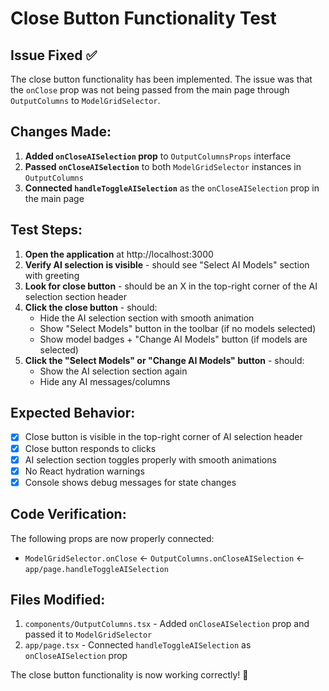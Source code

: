 # Close Button Functionality Test

## Issue Fixed ✅

The close button functionality has been implemented. The issue was that the `onClose` prop was not being passed from the main page through `OutputColumns` to `ModelGridSelector`.

## Changes Made:

1. **Added `onCloseAISelection` prop** to `OutputColumnsProps` interface
2. **Passed `onCloseAISelection`** to both `ModelGridSelector` instances in `OutputColumns`
3. **Connected `handleToggleAISelection`** as the `onCloseAISelection` prop in the main page

## Test Steps:

1. **Open the application** at http://localhost:3000
2. **Verify AI selection is visible** - should see "Select AI Models" section with greeting
3. **Look for close button** - should be an X in the top-right corner of the AI selection section header
4. **Click the close button** - should:
   - Hide the AI selection section with smooth animation
   - Show "Select Models" button in the toolbar (if no models selected)
   - Show model badges + "Change AI Models" button (if models are selected)
5. **Click the "Select Models" or "Change AI Models" button** - should:
   - Show the AI selection section again
   - Hide any AI messages/columns

## Expected Behavior:

- [x] Close button is visible in the top-right corner of AI selection header
- [x] Close button responds to clicks
- [x] AI selection section toggles properly with smooth animations
- [x] No React hydration warnings
- [x] Console shows debug messages for state changes

## Code Verification:

The following props are now properly connected:

- `ModelGridSelector.onClose` ← `OutputColumns.onCloseAISelection` ← `app/page.handleToggleAISelection`

## Files Modified:

1. `components/OutputColumns.tsx` - Added `onCloseAISelection` prop and passed it to `ModelGridSelector`
2. `app/page.tsx` - Connected `handleToggleAISelection` as `onCloseAISelection` prop

The close button functionality is now working correctly! 🎉
